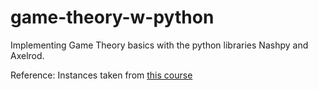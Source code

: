 # game-theory-w-python
Implementing Game Theory basics with the python libraries Nashpy and Axelrod.

Reference:
Instances taken from [this course](https://www.coursera.org/projects/game-theory-with-python)
